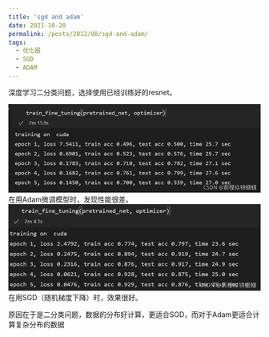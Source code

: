 ```yaml
---
title: 'sgd and adam'
date: 2021-10-20
permalink: /posts/2012/08/sgd-and-adam/
tags:
  - 优化器
  - SGD
  - ADAM
---
```


深度学习二分类问题，选择使用已经训练好的resnet。

![在这里插入图片描述](../picture/watermark,type_ZHJvaWRzYW5zZmFsbGJhY2s,shadow_50,text_Q1NETiBA5YmN56iL5Ly86ZSm6J2I6J2I,size_20,color_FFFFFF,t_70,g_se,x_16.png)
在用Adam微调模型时，发现性能很差。
![在这里插入图片描述](../picture/watermark,type_ZHJvaWRzYW5zZmFsbGJhY2s,shadow_50,text_Q1NETiBA5YmN56iL5Ly86ZSm6J2I6J2I,size_20,color_FFFFFF,t_70,g_se,x_16-1720630100860-1.png)
在用SGD（随机梯度下降）时，效果很好。

原因在于是二分类问题，数据的分布好计算，更适合SGD，而对于Adam更适合计算复杂分布的数据